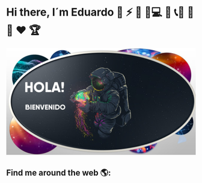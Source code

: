 # Hi there, I´m Eduardo 🐤 ⚡ 🐸 🚩💻 📱 📞🔑 🔋 💊 ♥️ 🏆




![Screen](https://github.com/Eduardo73Martinez/Eduardo73Martinez/blob/main/Presentacion%20para%20githib.jpg)
## Find me around the web 🌎:
